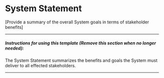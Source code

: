 ﻿# System Statement

[Provide a summary of the overall System goals in terms of stakeholder benefits]

---
##### Instructions for using this template (Remove this section when no longer needed):

The System Statement summarizes the benefits and goals the System must deliver to all effected stakeholders.

---